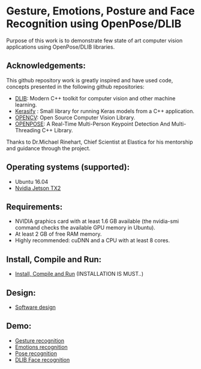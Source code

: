
# Gesture, Emotions, Posture and Face Recognition using OpenPose/DLIB
Purpose of this work is to demonstrate few state of art computer vision applications using OpenPose/DLIB libraries.

## Acknowledgements:
This github repository work is greatly inspired and have used code, concepts presented in the following github repositories:

- [DLIB](https://github.com/davisking/dlib):  Modern C++ toolkit for computer vision and other machine learning.  
- [Kerasify](https://github.com/moof2k/kerasify) : Small library for running Keras models from a C++ application.  
- [OPENCV](https://github.com/opencv/opencv): Open Source Computer Vision Library.  
- [OPENPOSE](https://github.com/CMU-Perceptual-Computing-Lab/openpose): A Real-Time Multi-Person Keypoint Detection And Multi-Threading C++ Library.  

Thanks to Dr.Michael Rinehart, Chief Scientist at Elastica for his mentorship and guidance through the project.   


## Operating systems (supported):
- Ubuntu 16.04
- [Nvidia Jetson TX2](https://developer.nvidia.com/embedded/buy/jetson-tx2)  


## Requirements:

- NVIDIA graphics card with at least 1.6 GB available (the nvidia-smi command checks the available GPU memory in Ubuntu).  
- At least 2 GB of free RAM memory.
- Highly recommended: cuDNN and a CPU with at least 8 cores.

## Install, Compile and Run:

- [Install, Compile and Run](https://github.com/srianant/computer_vision/blob/master/openpose/installation.md)   (INSTALLATION IS MUST..)

## Design:  
- [Software design](https://github.com/srianant/computer_vision/blob/master/openpose/Readme.md)    

## Demo:
- [Gesture recognition](https://github.com/srianant/computer_vision/blob/master/output/hand_gesture_video.gif) 
- [Emotions recognition](https://github.com/srianant/computer_vision/blob/master/output/emotions_video.gif)
- [Pose recognition](https://github.com/srianant/computer_vision/blob/master/output/pose_video.gif)
- [DLIB Face recognition](https://github.com/srianant/computer_vision/blob/master/output/face_rec.gif)
